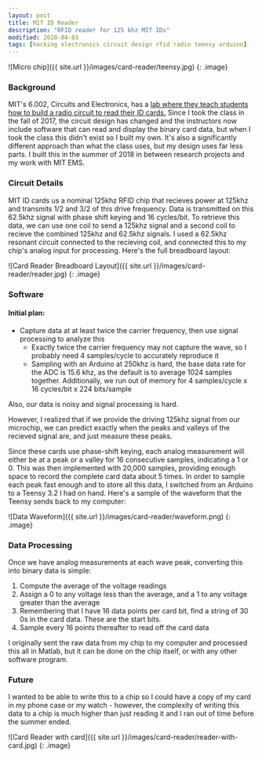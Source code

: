 ```yaml
---
layout: post
title: MIT ID Reader
description: "RFID reader for 125 khz MIT IDs"
modified: 2020-04-03
tags: [hacking electronics circuit design rfid radio teensy arduino]
---
```


![Micro chip]({{ site.url }}/images/card-reader/teensy.jpg)
{: .image}

### Background

MIT's 6.002, Circuits and Electronics, has a [lab where they teach students how to build a radio circuit to read their ID cards.](https://6002.catsoop.org/F19/lab9)  Since I took the class in the fall of 2017, the circuit design has changed and the instructors now include software that can read and display the binary card data, but when I took the class this didn't exist so I built my own.  It's also a significantly different approach than what the class uses, but my design uses far less parts.  I built this in the summer of 2018 in between research projects and my work with MIT EMS.

### Circuit Details

MIT ID cards us a nominal 125khz RFID chip that recieves power at 125khz and transmits 1/2 and 3/2 of this drive frequency. Data is transmitted on this 62.5khz signal with phase shift keying and 16 cycles/bit.  To retrieve this data, we can use one coil to send a 125khz signal and a second coil to recieve the combined 125khz and 62.5khz signals.  I used a 62.5khz resonant circuit connected to the recieving coil, and connected this to my chip's analog input for processing. Here's the full breadboard layout:

![Card Reader Breadboard Layout]({{ site.url }}/images/card-reader/reader.jpg)
{: .image}

### Software

#### Initial plan: 
* Capture data at at least twice the carrier frequency, then use signal processing to analyze this
	* Exactly twice the carrier frequency may not capture the wave, so I probably need 4 samples/cycle to accurately reproduce it
	* Sampling with an Arduino at 250khz is hard, the base data rate for the ADC is 15.6 khz, as the default is to average 1024 samples together. Additionally, we run out of memory for 4 samples/cycle x 16 cycles/bit x 224 bits/sample 

Also, our data is noisy and signal processing is hard.  

However, I realized that if we provide the driving 125khz signal from our microchip, we can predict exactly when the peaks and valleys of the recieved signal are, and just measure these peaks.  

Since these cards use phase-shift keying, each analog measurement will either be at a peak or a valley for 16 consecutive samples, indicating a 1 or 0.  This was then implemented with 20,000 samples, providing enough space to record the complete card data about 5 times.  In order to sample each peak fast enough and to store all this data, I switched from an Arduino to a Teensy 3.2 I had on hand. Here's a sample of the waveform that the Teensy sends back to my computer:

![Data Waveform]({{ site.url }}/images/card-reader/waveform.png)
{: .image}

### Data Processing

Once we have analog measurements at each wave peak, converting this into binary data is simple:
1. Compute the average of the voltage readings
2. Assign a 0 to any voltage less than the average, and a 1 to any voltage greater than the average
3. Remembering that I have 16 data points per card bit, find a string of 30 0s in the card data. These are the start bits. 
4. Sample every 16 points thereafter to read off the card data

I originally sent the raw data from my chip to my computer and processed this all in Matlab, but it can be done on the chip itself, or with any other software program.

### Future

I wanted to be able to write this to a chip so I could have a copy of my card in my phone case or my watch - however, the complexity of writing this data to a chip is much higher than just reading it and I ran out of time before the summer ended.

![Card Reader with card]({{ site.url }}/images/card-reader/reader-with-card.jpg)
{: .image}


